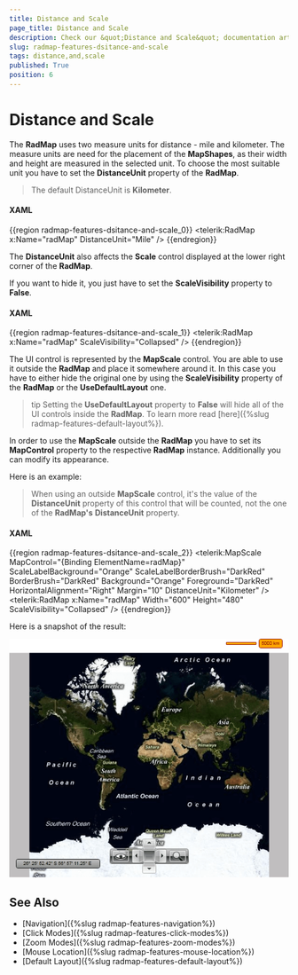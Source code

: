 ```yaml
---
title: Distance and Scale
page_title: Distance and Scale
description: Check our &quot;Distance and Scale&quot; documentation article for the RadMap {{ site.framework_name }} control.
slug: radmap-features-dsitance-and-scale
tags: distance,and,scale
published: True
position: 6
---
```


# Distance and Scale

The __RadMap__ uses two measure units for distance - mile and kilometer. The measure units are need for the placement of the __MapShapes__, as their width and height are measured in the selected unit. To choose the most suitable unit you have to set the __DistanceUnit__ property of the __RadMap__.        

>The default DistanceUnit is __Kilometer__.          

#### __XAML__
{{region radmap-features-dsitance-and-scale_0}}
	<telerik:RadMap x:Name="radMap"
	                DistanceUnit="Mile" />
{{endregion}}

The __DistanceUnit__ also affects the __Scale__ control displayed at the lower right corner of the __RadMap__.       

If you want to hide it, you just have to set the __ScaleVisibility__ property to __False__.        

#### __XAML__
{{region radmap-features-dsitance-and-scale_1}}
	<telerik:RadMap x:Name="radMap"
	                ScaleVisibility="Collapsed" />
{{endregion}}

The UI control is represented by the __MapScale__ control. You are able to use it outside the __RadMap__ and place it somewhere around it. In this case you have to either hide the original one by using the __ScaleVisibility__ property of the __RadMap__ or the __UseDefaultLayout__ one.        

>tip Setting the __UseDefaultLayout__ property to __False__ will hide all of the UI controls inside the __RadMap__. To learn more read [here]({%slug radmap-features-default-layout%}).        

In order to use the __MapScale__ outside the __RadMap__ you have to set its __MapControl__ property to the respective __RadMap__ instance. Additionally you can modify its appearance. 

Here is an example:        

>When using an outside __MapScale__ control, it's the value of the __DistanceUnit__ property of this control that will be counted, not the one of the __RadMap's__ __DistanceUnit__ property.          

#### __XAML__
{{region radmap-features-dsitance-and-scale_2}}
	<StackPanel>
	    <telerik:MapScale MapControl="{Binding ElementName=radMap}"
	                        ScaleLabelBackground="Orange"
	                        ScaleLabelBorderBrush="DarkRed"
	                        BorderBrush="DarkRed"
	                        Background="Orange"
	                        Foreground="DarkRed"
	                        HorizontalAlignment="Right"
	                        Margin="10"
	                        DistanceUnit="Kilometer" />
	    <telerik:RadMap x:Name="radMap"
	                    Width="600"
	                    Height="480"
	                    ScaleVisibility="Collapsed" />
	</StackPanel>
{{endregion}}

Here is a snapshot of the result:

![WPF RadMap Distance and Scale](images/RadMap_Features_DistancAndScale_01.png)

## See Also
 * [Navigation]({%slug radmap-features-navigation%})
 * [Click Modes]({%slug radmap-features-click-modes%})
 * [Zoom Modes]({%slug radmap-features-zoom-modes%})
 * [Mouse Location]({%slug radmap-features-mouse-location%})
 * [Default Layout]({%slug radmap-features-default-layout%})